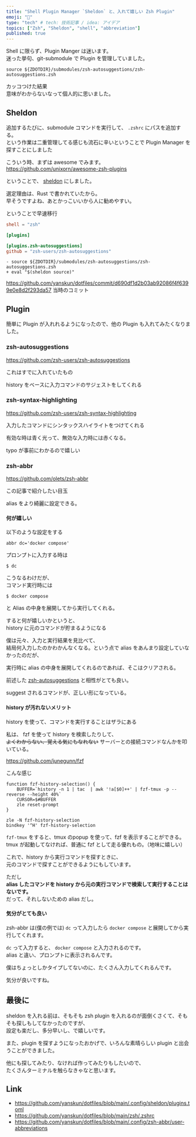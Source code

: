 ```yaml
---
title: "Shell Plugin Manager `Sheldon` と、入れて嬉しい Zsh Plugin"
emoji: "🐚"
type: "tech" # tech: 技術記事 / idea: アイデア
topics: ["Zsh", "Sheldon", "shell", "abbreviation"]
published: true
---
```


Shell に限らず、Plugin Manger は迷います。  
迷った挙句、git-submodule で Plugin を管理していました。

```shell:.zshrc
source ${ZDOTDIR}/submodules/zsh-autosuggestions/zsh-autosuggestions.zsh
```

カッコつけた結果  
意味がわからないなって個人的に思いました。 

## Sheldon

追加するたびに、submodule コマンドを実行して、 `.zshrc` にパスを追加する。  
という作業は二重管理してる感じも流石に辛いということで Plugin Manager を探すことにしました

こういう時、まずは awesome でみます。   
https://github.com/unixorn/awesome-zsh-plugins

ということで、 [sheldon](https://github.com/rossmacarthur/sheldon) にしました。

選定理由は、Rust で書かれていたから。  
早そうですよね、あとかっこいいから人に勧めやすい。

ということで早速移行

```toml:.config/sheldon/plugins.toml
shell = "zsh"

[plugins]

[plugins.zsh-autosuggestions]
github = "zsh-users/zsh-autosuggestions"
```

```diff:.zshrc
- source ${ZDOTDIR}/submodules/zsh-autosuggestions/zsh-autosuggestions.zsh
+ eval "$(sheldon source)"
```

https://github.com/yanskun/dotfiles/commit/d690df1d2b03ab92086f4f6399e0e8d2f293da57
当時のコミット

## Plugin
簡単に Plugin が入れれるようになったので、他の Plugin も入れてみたくなりました。

### zsh-autosuggestions

https://github.com/zsh-users/zsh-autosuggestions

これはすでに入れていたもの

history をベースに入力コマンドのサジェストをしてくれる


### zsh-syntax-highlighting

https://github.com/zsh-users/zsh-syntax-highlighting

入力したコマンドにシンタックスハイライトをつけてくれる

有効な時は青く光って、無効な入力時には赤くなる。

typo が事前にわかるので嬉しい

### zsh-abbr

https://github.com/olets/zsh-abbr

この記事で紹介したい目玉

alias をより綺麗に設定できる。

#### 何が嬉しい

以下のような設定をする

```
abbr dc='docker compose'
```

プロンプトに入力する時は

```shell
$ dc
```

こうなるわけだが、  
コマンド実行時には

```shell
$ docker compose
```

と Alias の中身を展開してから実行してくれる。

すると何が嬉しいかというと、  
history に元のコマンドが貯まるようになる

僕は元々、入力と実行結果を見比べて、  
結局何入力したのかわかんなくなる。という点で alias をあんまり設定していなかったのだが、  

実行時に alias の中身を展開してくれるのであれば、そこはクリアされる。

前述した [zsh-autosuggestions](#zsh-autosuggestions) と相性がとても良い。

suggest されるコマンドが、正しい形になっている。


#### history が汚れないメリット

history を使って、コマンドを実行することはザラにある  

私は、 fzf を使って history を検索したりして、  
~~よくわからない、覚える気にもなれない~~ サーバーとの接続コマンドなんかを叩いている。

https://github.com/junegunn/fzf

こんな感じ

```shell:.zshrc
function fzf-history-selection() {
    BUFFER=`history -n 1 | tac  | awk '!a[$0]++' | fzf-tmux -p --reverse --height 40%`
    CURSOR=$#BUFFER
    zle reset-prompt
}

zle -N fzf-history-selection
bindkey '^H' fzf-history-selection
```

`fzf-tmux` をすると、tmux のpopup を使って、fzf を表示することができる。  
tmux が起動してなければ、普通に fzf として走る優れもの。（地味に嬉しい）  

これで、history から実行コマンドを探すときに、  
元のコマンドで探すことができるようにもしています。  


ただし  
**alias したコマンドを history から元の実行コマンドで検索して実行することはないです。**  
だって、それしないための alias だし。

#### 気分がとても良い

zsh-abbr は(僕の例では) `dc` って入力したら `docker compose` と展開してから実行してくれます。

`dc` って入力すると、 `docker compose` と入力されるのです。  
alias と違い、プロンプトに表示されるんです。

僕はちょっとしかタイプしてないのに、たくさん入力してくれるんです。  

気分が良いですね。

## 最後に

sheldon を入れる前は、そもそも zsh plugin を入れるのが面倒くさくて、そもそも探しもしてなかったのですが、  
設定も楽だし、多分早いし、で嬉しいです。  

また、plugin を探すようになったおかげで、いろんな素晴らしい plugin と出会うことができました。  

他にも探してみたり、なければ作ってみたりもしたいので、    
たくさんターミナルを触らなきゃなと思います。

## Link

- https://github.com/yanskun/dotfiles/blob/main/.config/sheldon/plugins.toml
- https://github.com/yanskun/dotfiles/blob/main/zsh/.zshrc
- https://github.com/yanskun/dotfiles/blob/main/.config/zsh-abbr/user-abbreviations
